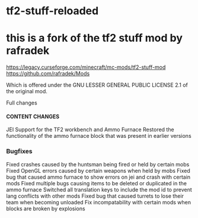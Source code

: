 # tf2-stuff-reloaded
# this is a fork of the tf2 stuff mod by rafradek
https://legacy.curseforge.com/minecraft/mc-mods/tf2-stuff-mod
https://github.com/rafradek/Mods

Which is offered under the GNU LESSER GENERAL PUBLIC LICENSE 2.1 of the original mod.

Full changes

#### CONTENT CHANGES ####
JEI Support for the TF2 workbench and Ammo Furnace
Restored the functionality of the ammo furnace block that was present in earlier versions

### Bugfixes ###
Fixed crashes caused by the huntsman being fired or held by certain mobs
Fixed OpenGL errors caused by certain weapons when held by mobs
Fixed bug that caused ammo furnace to show errors on jei and crash with certain mods
Fixed multiple bugs causing items to be deleted or duplicated in the ammo furnace
Switched all translation keys to include the mod id to prevent lang conflicts with other mods
Fixed bug that caused turrets to lose their team when becoming unloaded
Fix incompatability with certain mods when blocks are broken by explosions
